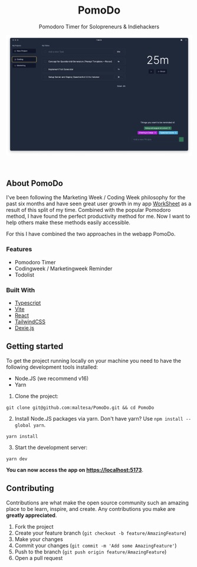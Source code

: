 <p align="center">
  <h1 align="center">PomoDo</h1>

  <p align="center">
    Pomodoro Timer for Solopreneurs & Indiehackers
  </p>

<p align="center">
  <img width="937" alt="PomoDo" src="./screenshot.png">
  </p>
</p>

<br/>

## About PomoDo

I've been following the Marketing Week / Coding Week philosophy for the past six months and have seen great user growth in my app [WorkSheet](https://worksheet.digital/) as a result of this split of my time. Combined with the popular Pomodoro method, I have found the perfect productivity method for me. Now I want to help others make these methods easily accessible.

For this I have combined the two approaches in the webapp PomoDo.

### Features

- Pomodoro Timer
- Codingweek / Marketingweek Reminder
- Todolist

### Built With

- [Typescript](https://www.typescriptlang.org/)
- [Vite](https://vitejs.dev/)
- [React](https://reactjs.org/)
- [TailwindCSS](https://tailwindcss.com/)
- [Dexie.js](https://dexie.org/)

## Getting started

To get the project running locally on your machine you need to have the following development tools installed:

- Node.JS (we recommend v16)
- Yarn

1. Clone the project:

```
git clone git@github.com:maltesa/PomoDo.git && cd PomoDo
```

2. Install Node.JS packages via yarn. Don't have yarn? Use `npm install --global yarn`.

```
yarn install
```

3. Start the development server:

```
yarn dev
```

**You can now access the app on [https://localhost:5173](https://localhost:5173)**.

## Contributing

Contributions are what make the open source community such an amazing place to be learn, inspire, and create. Any contributions you make are **greatly appreciated**.

1. Fork the project
2. Create your feature branch (`git checkout -b feature/AmazingFeature`)
3. Make your changes
4. Commit your changes (`git commit -m 'Add some AmazingFeature'`)
5. Push to the branch (`git push origin feature/AmazingFeature`)
6. Open a pull request
